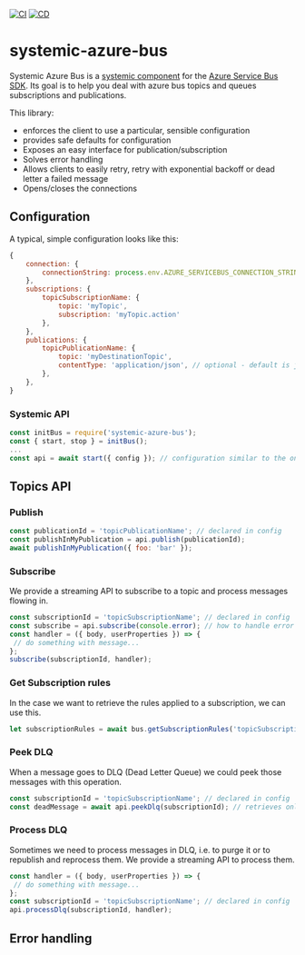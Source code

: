 [![CI](https://github.com/guidesmiths/systemic-azure-bus/actions/workflows/ci.yml/badge.svg)](https://github.com/guidesmiths/systemic-azure-bus/actions/workflows/ci.yml)
[![CD](https://github.com/guidesmiths/systemic-azure-bus/actions/workflows/cd.yml/badge.svg)](https://github.com/guidesmiths/systemic-azure-bus/actions/workflows/cd.yml)

# systemic-azure-bus

Systemic Azure Bus is a [systemic component](https://github.com/guidesmiths/systemic) for the [Azure Service Bus SDK](https://github.com/Azure/azure-sdk-for-js). Its goal is to help you deal with azure bus topics and queues subscriptions and publications.

This library:

* enforces the client to use a particular, sensible configuration
* provides safe defaults for configuration
* Exposes an easy interface for publication/subscription
* Solves error handling
* Allows clients to easily retry, retry with exponential backoff or dead letter a failed message
* Opens/closes the connections

## Configuration

A typical, simple configuration looks like this:

``` js
{
	connection: {
		connectionString: process.env.AZURE_SERVICEBUS_CONNECTION_STRING,
	},
	subscriptions: {
		topicSubscriptionName: {
			topic: 'myTopic',
			subscription: 'myTopic.action'
		},
	},
	publications: {
		topicPublicationName: {
			topic: 'myDestinationTopic',
			contentType: 'application/json', // optional - default is json
		},
	},
}
```

### Systemic API

```js
const initBus = require('systemic-azure-bus');
const { start, stop } = initBus();
...
const api = await start({ config }); // configuration similar to the one above
```

## Topics API

### Publish
```js
const publicationId = 'topicPublicationName'; // declared in config
const publishInMyPublication = api.publish(publicationId);
await publishInMyPublication({ foo: 'bar' });
```

### Subscribe
We provide a streaming API to subscribe to a topic and process messages flowing in.
```js
const subscriptionId = 'topicSubscriptionName'; // declared in config
const subscribe = api.subscribe(console.error); // how to handle error
const handler = ({ body, userProperties }) => {
 // do something with message...
};
subscribe(subscriptionId, handler);
```

### Get Subscription rules
In the case we want to retrieve the rules applied to a subscription, we can use this.

```js
let subscriptionRules = await bus.getSubscriptionRules('topicSubscriptionName');
```

### Peek DLQ
When a message goes to DLQ (Dead Letter Queue) we could peek those messages with this operation.

```js
const subscriptionId = 'topicSubscriptionName'; // declared in config
const deadMessage = await api.peekDlq(subscriptionId); // retrieves only one
```

### Process DLQ
Sometimes we need to process messages in DLQ, i.e. to purge it or to republish and reprocess them. We provide a streaming API to process them.

```js
const handler = ({ body, userProperties }) => {
 // do something with message...
};
const subscriptionId = 'topicSubscriptionName'; // declared in config
api.processDlq(subscriptionId, handler);
```

## Error handling


